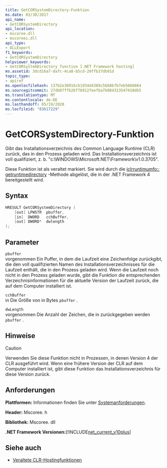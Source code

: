 ```yaml
---
title: GetCORSystemDirectory-Funktion
ms.date: 03/30/2017
api_name:
- GetCORSystemDirectory
api_location:
- mscoree.dll
- mscoreei.dll
api_type:
- DLLExport
f1_keywords:
- GetCORSystemDirectory
helpviewer_keywords:
- GetCORSystemDirectory function [.NET Framework hosting]
ms.assetid: 3dcd16a7-dafc-4ca8-b5cd-20ffb37db91d
topic_type:
- apiref
ms.openlocfilehash: 137b2e30916cb1934d4389c5668bfb7eb5066064
ms.sourcegitcommit: 27db07ffb26f76912feefba7b884313547410db5
ms.translationtype: MT
ms.contentlocale: de-DE
ms.lasthandoff: 05/19/2020
ms.locfileid: "83617229"
---
```

# <a name="getcorsystemdirectory-function"></a>GetCORSystemDirectory-Funktion
Gibt das Installationsverzeichnis des Common Language Runtime (CLR) zurück, das in den Prozess geladen wird. Das Installationsverzeichnis ist voll qualifiziert, z. b. "c:\WINDOWS\Microsoft.NET\Framework\v1.0.3705".  
  
 Diese Funktion ist als veraltet markiert. Sie wird durch die [iclrruntimumfo:: getruntimedirectory](iclrruntimeinfo-getruntimedirectory-method.md) -Methode abgelöst, die in der .NET Framework 4 bereitgestellt wird.  
  
## <a name="syntax"></a>Syntax  
  
```cpp  
HRESULT GetCORSystemDirectory (
    [out] LPWSTR  pbuffer,
    [in]  DWORD   cchBuffer,
    [out] DWORD*  dwlength  
);
```  
  
## <a name="parameters"></a>Parameter  
 `pbuffer`  
 vorgenommen Ein Puffer, in dem die Laufzeit eine Zeichenfolge zurückgibt, die den voll qualifizierten Namen des Installationsverzeichnisses für die Laufzeit enthält, die in den Prozess geladen wird. Wenn die Laufzeit noch nicht in den Prozess geladen wurde, gibt die Funktion die entsprechenden Verzeichnisinformationen für die aktuelle Version der Laufzeit zurück, die auf dem Computer installiert ist.  
  
 `cchBuffer`  
 in Die Größe von in Bytes `pbuffer` .  
  
 `dwLength`  
 vorgenommen Die Anzahl der Zeichen, die in zurückgegeben werden `pbuffer` .  
  
## <a name="remarks"></a>Hinweise  
  
> [!CAUTION]
> Verwenden Sie diese Funktion nicht in Prozessen, in denen Version 4 der CLR ausgeführt wird. Wenn eine frühere Version der CLR auf dem Computer installiert ist, gibt diese Funktion das Installationsverzeichnis für diese Version zurück.  
  
## <a name="requirements"></a>Anforderungen  
 **Plattformen:** Informationen finden Sie unter [Systemanforderungen](../../get-started/system-requirements.md).  
  
 **Header:** Mscoree. h  
  
 **Bibliothek:** Mscoree. dll  
  
 **.NET Framework Versionen:**[!INCLUDE[net_current_v10plus](../../../../includes/net-current-v10plus-md.md)]  
  
## <a name="see-also"></a>Siehe auch

- [Veraltete CLR-Hostingfunktionen](deprecated-clr-hosting-functions.md)
